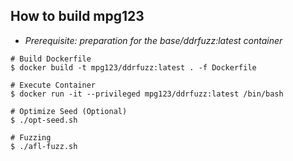 ## How to build mpg123
- *Prerequisite: preparation for the base/ddrfuzz:latest container*
```
# Build Dockerfile
$ docker build -t mpg123/ddrfuzz:latest . -f Dockerfile

# Execute Container
$ docker run -it --privileged mpg123/ddrfuzz:latest /bin/bash

# Optimize Seed (Optional)
$ ./opt-seed.sh

# Fuzzing
$ ./afl-fuzz.sh
```
